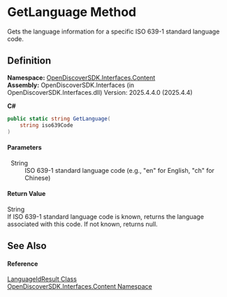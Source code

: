 # GetLanguage Method


Gets the language information for a specific ISO 639-1 standard language code.



## Definition
**Namespace:** <a href="79f11d04-c275-b915-db5b-ab2227989555">OpenDiscoverSDK.Interfaces.Content</a>  
**Assembly:** OpenDiscoverSDK.Interfaces (in OpenDiscoverSDK.Interfaces.dll) Version: 2025.4.4.0 (2025.4.4)

**C#**
``` C#
public static string GetLanguage(
	string iso639Code
)
```



#### Parameters
<dl><dt>  String</dt><dd>ISO 639-1 standard language code (e.g., "en" for English, "ch" for Chinese)</dd></dl>

#### Return Value
String  
If ISO 639-1 standard language code is known, returns the language associated with this code. If not known, returns null.

## See Also


#### Reference
<a href="d5f8d689-fe98-b398-4797-c9d03af5c48a">LanguageIdResult Class</a>  
<a href="79f11d04-c275-b915-db5b-ab2227989555">OpenDiscoverSDK.Interfaces.Content Namespace</a>  
